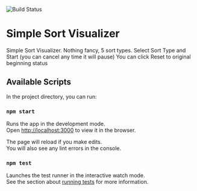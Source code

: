 ![Build Status](https://github.com/yblee85/sort_visualization/workflows/ui_test/badge.svg)

# Simple Sort Visualizer

Simple Sort Visualizer. Nothing fancy, 5 sort types.
Select Sort Type and Start (you can cancel any time it will pause)
You can click Reset to original beginning status

## Available Scripts

In the project directory, you can run:

### `npm start`

Runs the app in the development mode.\
Open [http://localhost:3000](http://localhost:3000) to view it in the browser.

The page will reload if you make edits.\
You will also see any lint errors in the console.

### `npm test`

Launches the test runner in the interactive watch mode.\
See the section about [running tests](https://facebook.github.io/create-react-app/docs/running-tests) for more information.


